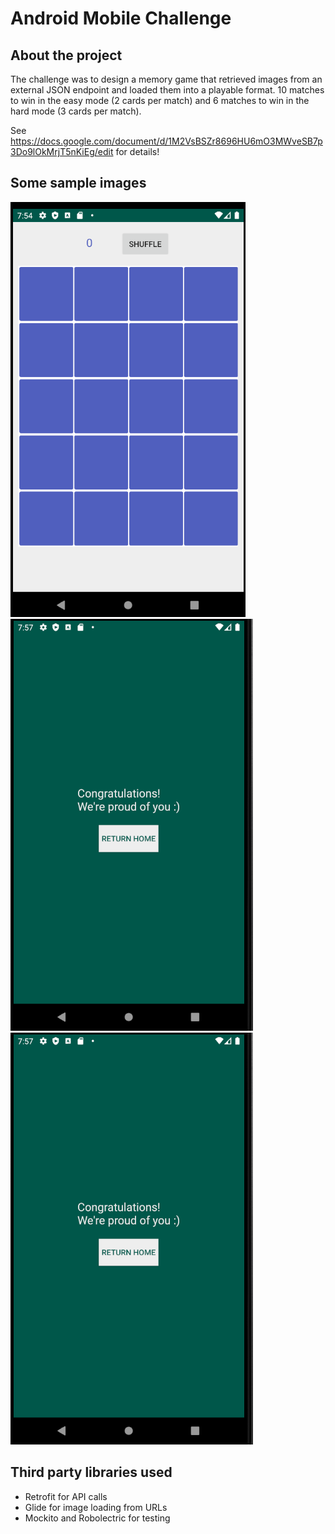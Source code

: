 # Android Mobile Challenge

## About the project
The challenge was to design a memory game that retrieved images from an external JSON endpoint and loaded them into a playable format. 10 matches to win in the easy mode (2 cards per match) and 6 matches to win in the hard mode (3 cards per match).

See https://docs.google.com/document/d/1M2VsBSZr8696HU6mO3MWveSB7p3Do9lOkMrjT5nKiEg/edit for details!

## Some sample images
![No matches found yet image](https://github.com/e-wai/MemoryMatchingGame/blob/master/no_matches_yet.PNG)
![Some matches found image](https://github.com/e-wai/MemoryMatchingGame/blob/master/celebration_screen.PNG)
![Congratulatory message image](https://github.com/e-wai/MemoryMatchingGame/blob/master/celebration_screen.PNG)

## Third party libraries used
+ Retrofit for API calls
+ Glide for image loading from URLs
+ Mockito and Robolectric for testing